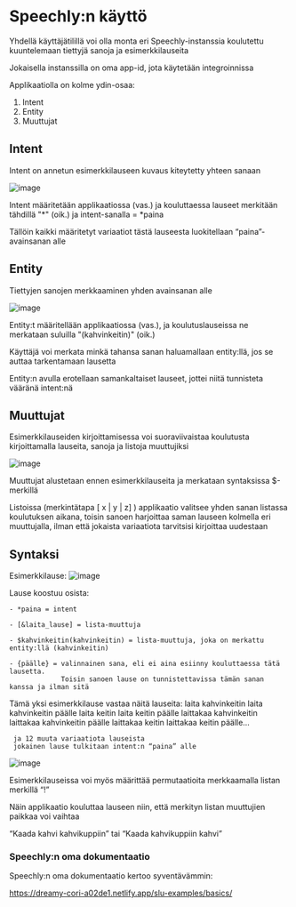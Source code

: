 # Speechly:n käyttö

Yhdellä käyttäjätilillä voi olla monta eri Speechly-instanssia koulutettu kuuntelemaan tiettyjä sanoja ja esimerkkilauseita

Jokaisella instanssilla on oma app-id, jota käytetään integroinnissa

Applikaatiolla on kolme ydin-osaa:

 1. Intent
 2. Entity
 3. Muuttujat

## Intent

Intent on annetun esimerkkilauseen kuvaus kiteytetty yhteen sanaan

![image](/uploads/14402061060a4c8d4063167606222093/image.png)

Intent määritetään applikaatiossa (vas.) ja kouluttaessa lauseet merkitään tähdillä "*" (oik.) ja intent-sanalla = *paina

Tällöin kaikki määritetyt variaatiot tästä lauseesta luokitellaan “paina”- avainsanan alle

## Entity

Tiettyjen sanojen merkkaaminen yhden avainsanan alle

![image](/uploads/4325671308ab0076a82a839cd3b46a1e/image.png)

Entity:t määritellään applikaatiossa (vas.), ja koulutuslauseissa ne merkataan suluilla "(kahvinkeitin)" (oik.)

Käyttäjä voi merkata minkä tahansa sanan haluamallaan entity:llä, jos se auttaa tarkentamaan lausetta

Entity:n avulla erotellaan samankaltaiset lauseet, jottei niitä tunnisteta vääränä intent:nä

## Muuttujat

Esimerkkilauseiden kirjoittamisessa voi suoraviivaistaa koulutusta kirjoittamalla lauseita, sanoja ja listoja muuttujiksi

![image](/uploads/c9b3029b05aef89a24dc0275f98a2b2f/image.png)

Muuttujat alustetaan ennen esimerkkilauseita ja merkataan syntaksissa $-merkillä

Listoissa (merkintätapa [ x | y | z] ) applikaatio valitsee yhden sanan listassa koulutuksen aikana,
toisin sanoen harjoittaa saman lauseen kolmella eri muuttujalla, ilman että jokaista variaatiota tarvitsisi kirjoittaa uudestaan


## Syntaksi

Esimerkkilause: ![image](/uploads/b0b1cd0a9e6cfe8dd16bababc343b3b7/image.png)

Lause koostuu osista:

	- *paina = intent

	- [&laita_lause] = lista-muuttuja

	- $kahvinkeitin(kahvinkeitin) = lista-muuttuja, joka on merkattu entity:llä (kahvinkeitin)

	- {päälle} = valinnainen sana, eli ei aina esiinny kouluttaessa tätä lausetta.
	             Toisin sanoen lause on tunnistettavissa tämän sanan kanssa ja ilman sitä

Tämä yksi esimerkkilause vastaa näitä lauseita:
	laita kahvinkeitin
	laita kahvinkeitin päälle
	laita keitin
	laita keitin päälle
	laittakaa kahvinkeitin
	laittakaa kahvinkeitin päälle
	laittakaa keitin 
	laittakaa keitin päälle…

	 ja 12 muuta variaatiota lauseista
	 jokainen lause tulkitaan intent:n “paina” alle


![image](/uploads/eed23301e1ec9e495660911516568b7d/image.png)

Esimerkkilauseissa voi myös määrittää permutaatioita merkkaamalla listan merkillä “!”

Näin applikaatio kouluttaa lauseen niin, että merkityn listan muuttujien paikkaa voi vaihtaa

“Kaada kahvi kahvikuppiin” tai “Kaada kahvikuppiin kahvi”

### Speechly:n oma dokumentaatio

Speechly:n oma dokumentaatio kertoo syventävämmin: 

https://dreamy-cori-a02de1.netlify.app/slu-examples/basics/


